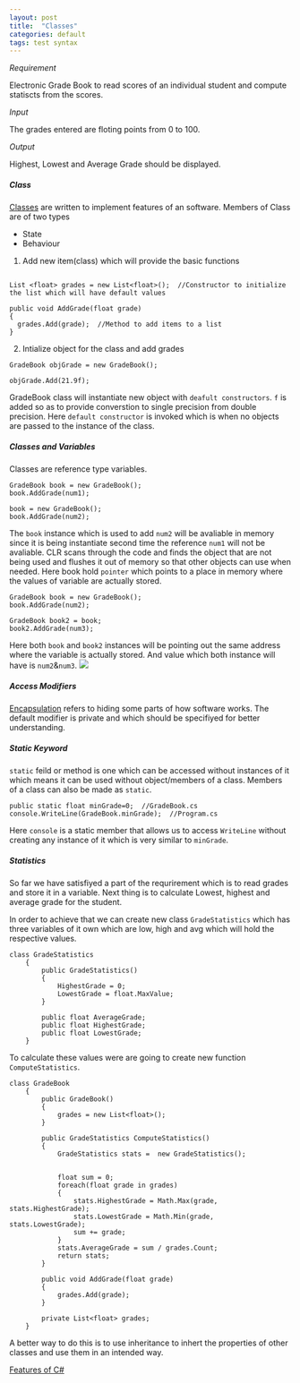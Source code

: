 ```yaml
---
layout: post
title:  "Classes"
categories: default
tags: test syntax
---
```


_Requirement_

Electronic Grade Book to read scores of an individual student and compute statiscts from the scores.

_Input_

The grades entered are floting points from 0 to 100.

_Output_

Highest, Lowest and Average Grade should be displayed.

##### Class

[Classes](https://docs.microsoft.com/en-us/dotnet/csharp/programming-guide/classes-and-structs/classes) are written to implement features of an software. Members of Class are of two types

- State
- Behaviour


1. Add new item(class) which will provide the basic functions
```

List <float> grades = new List<float>();  //Constructor to initialize the list which will have default values

public void AddGrade(float grade)
{
  grades.Add(grade);  //Method to add items to a list
}
```
2. Intialize object for the class and add grades

```
GradeBook objGrade = new GradeBook();  

objGrade.Add(21.9f);
```

GradeBook class will instantiate new object with `deafult constructors`.  `f` is added so as to provide converstion to single precision
from double precision.   Here `default constructor` is invoked which is when no objects are passed to the instance of the class. 

##### Classes and Variables
Classes are reference type variables.

```
GradeBook book = new GradeBook();
book.AddGrade(num1);

book = new GradeBook();
book.AddGrade(num2);
```

The `book` instance which is used to add `num2` will be avaliable in memory since it is being instantiate second time the reference `num1`
will not be avaliable.  CLR scans through the code and finds the object that are not being used and flushes it out of memory so that other objects can use when needed.  Here book hold `pointer` which points to a place in memory where the values of variable are actually stored.
```
GradeBook book = new GradeBook();
book.AddGrade(num2);

GradeBook book2 = book;
book2.AddGrade(num3);
```

Here both `book` and `book2` instances will be pointing out the same address where the variable is actually stored. And value which both
instance will have is `num2`&`num3`. 
![](https://user-images.githubusercontent.com/8538409/29997219-53179cb8-902b-11e7-969c-839671931e1b.PNG)

##### Access Modifiers

[Encapsulation](https://docs.microsoft.com/en-us/dotnet/csharp/programming-guide/classes-and-structs/) refers to hiding some parts of how software works. The default modifier is private and which should be specifiyed for better understanding. 

##### Static Keyword

`static` feild or method is one which can be accessed without instances of it which means it can be used without object/members of a class.     Members of a class can also be made as `static`.  

```
public static float minGrade=0;  //GradeBook.cs
console.WriteLine(GradeBook.minGrade);  //Program.cs
```

Here `console` is a static member that allows us to access `WriteLine` without creating any instance of it which is very similar to `minGrade`.  

##### Statistics

So far we have satisfiyed a part of the requrirement which is to read grades and store it in a variable.  Next thing is to calculate Lowest, highest and average grade for the student.

In order to achieve that we can create new class `GradeStatistics` which has three variables of it own which are low, high and avg which will hold the respective values. 

```
class GradeStatistics
    {
        public GradeStatistics()
        {
            HighestGrade = 0;
            LowestGrade = float.MaxValue;
        }

        public float AverageGrade;
        public float HighestGrade;
        public float LowestGrade;
    }
```
To calculate these values were are going to create new function `ComputeStatistics`. 
```
class GradeBook
    {
        public GradeBook()
        {
            grades = new List<float>();
        }

        public GradeStatistics ComputeStatistics()
        {
            GradeStatistics stats =  new GradeStatistics();
            

            float sum = 0;
            foreach(float grade in grades)
            {
                stats.HighestGrade = Math.Max(grade, stats.HighestGrade);
                stats.LowestGrade = Math.Min(grade, stats.LowestGrade);
                sum += grade;
            }
            stats.AverageGrade = sum / grades.Count;
            return stats;
        }

        public void AddGrade(float grade)
        {
            grades.Add(grade);
        }

        private List<float> grades;
    }
```
A better way to do this is to use inheritance to inhert the properties of other classes and use them in an intended way.

[Features of C#](https://docs.microsoft.com/en-us/dotnet/csharp/programming-guide/index)

